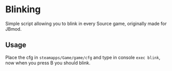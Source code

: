 # Blinking
Simple script allowing you to blink in every Source game, originally made for JBmod.

## Usage
Place the cfg in `steamapps/Game/game/cfg` and type in console `exec blink`, now when you press B you should blink.
